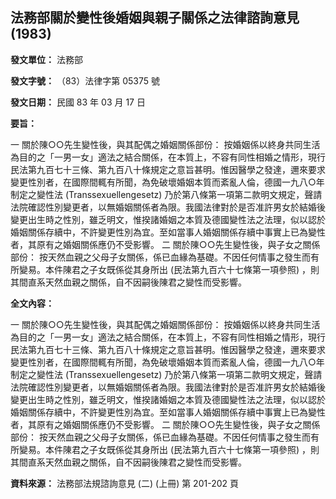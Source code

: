 ## 法務部關於變性後婚姻與親子關係之法律諮詢意見 (1983)

**發文單位：** 法務部

**發文字號：** （83）法律字第 05375 號

**發文日期：** 民國 83 年 03 月 17 日

**要旨：**

一  關於陳○○先生變性後，與其配偶之婚姻關係部份：
    按婚姻係以終身共同生活為目的之「一男一女」適法之結合關係，在本質上，不容有同性相婚之情形，現行民法第九百七十三條、第九百八十條規定之意旨甚明。惟因醫學之發達，邇來要求變更性別者，在國際間輒有所聞，為免破壞婚姻本質而紊亂人倫，德國一九八○年制定之變性法 (Transsexuellengesetz) 乃於第八條第一項第二款明文規定，聲請法院確認性別變更者，以無婚姻關係者為限。我國法律對於是否准許男女於結婚後變更出生時之性別，雖乏明文，惟揆諸婚姻之本質及德國變性法之法理，似以認於婚姻關係存續中，不許變更性別為宜。至如當事人婚姻關係存續中事實上已為變性者，其原有之婚姻關係應仍不受影響。
二  關於陳○○先生變性後，與子女之關係部份：
    按天然血親之父母子女關係，係已血緣為基礎。不因任何情事之發生而有所變易。本件陳君之子女既係從其身所出 (民法第九百六十七條第一項參照) ，則其間直系天然血親之關係，自不因嗣後陳君之變性而受影響。

**全文內容：**

一  關於陳○○先生變性後，與其配偶之婚姻關係部份：
    按婚姻係以終身共同生活為目的之「一男一女」適法之結合關係，在本質上，不容有同性相婚之情形，現行民法第九百七十三條、第九百八十條規定之意旨甚明。惟因醫學之發達，邇來要求變更性別者，在國際間輒有所聞，為免破壞婚姻本質而紊亂人倫，德國一九八○年制定之變性法 (Transsexuellengesetz) 乃於第八條第一項第二款明文規定，聲請法院確認性別變更者，以無婚姻關係者為限。我國法律對於是否准許男女於結婚後變更出生時之性別，雖乏明文，惟揆諸婚姻之本質及德國變性法之法理，似以認於婚姻關係存續中，不許變更性別為宜。至如當事人婚姻關係存續中事實上已為變性者，其原有之婚姻關係應仍不受影響。
二  關於陳○○先生變性後，與子女之關係部份：
    按天然血親之父母子女關係，係已血緣為基礎。不因任何情事之發生而有所變易。本件陳君之子女既係從其身所出 (民法第九百六十七條第一項參照) ，則其間直系天然血親之關係，自不因嗣後陳君之變性而受影響。

**資料來源：** 法務部法規諮詢意見 (二) (上冊) 第 201-202 頁
